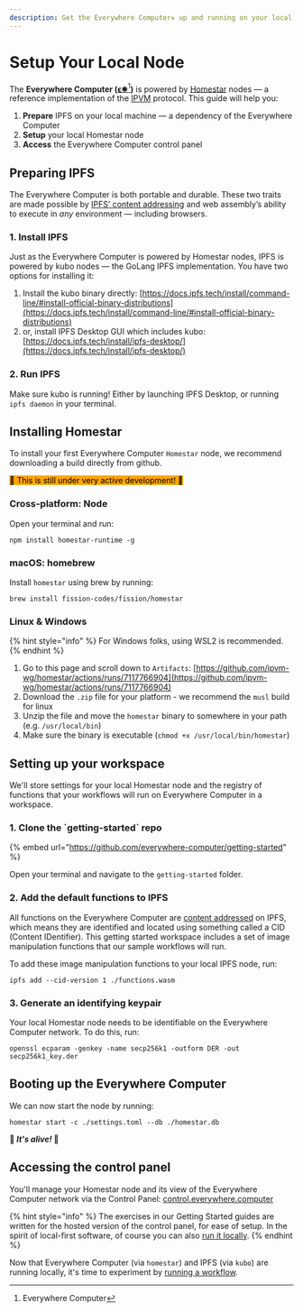 ```yaml
---
description: Get the Everywhere Computer✵ up and running on your local machine.
---
```


# Setup Your Local Node

The **Everywhere Computer (**[**ϵ✵**](#user-content-fn-1)[^1]**)** is powered by [Homestar](https://github.com/ipvm-wg/homestar) nodes — a reference implementation of the [IPVM](https://github.com/ipvm-wg) protocol. This guide will help you:

1. **Prepare** IPFS on your local machine — a dependency of the Everywhere Computer
2. **Setup** your local Homestar node
3. **Access** the Everywhere Computer control panel

## Preparing IPFS

The Everywhere Computer is both portable and durable. These two traits are made possible by [IPFS’ content addressing](https://fission.codes/blog/content-addressing-what-it-is-and-how-it-works/) and web assembly’s ability to execute in _any_ environment — including browsers.

### 1. Install IPFS

Just as the Everywhere Computer is powered by Homestar nodes, IPFS is powered by kubo nodes — the GoLang IPFS implementation. You have two options for installing it:

1. Install the kubo binary directly: [https://docs.ipfs.tech/install/command-line/#install-official-binary-distributions](https://docs.ipfs.tech/install/command-line/#install-official-binary-distributions)
2. or, install IPFS Desktop GUI which includes kubo: [https://docs.ipfs.tech/install/ipfs-desktop/](https://docs.ipfs.tech/install/ipfs-desktop/)

### 2. Run IPFS

Make sure kubo is running! Either by launching IPFS Desktop, or running `ipfs daemon` in your terminal.

## Installing Homestar

To install your first Everywhere Computer `Homestar` node, we recommend downloading a build directly from github.

<mark style="background-color:orange;">🚧 This is still under very active development! 🚧</mark>

### Cross-platform: Node

Open your terminal and run:

```
npm install homestar-runtime -g
```

### macOS: homebrew

Install `homestar` using brew by running:

```
brew install fission-codes/fission/homestar  
```

### Linux & Windows

{% hint style="info" %}
For Windows folks, using WSL2 is recommended.
{% endhint %}

1. Go to this page and scroll down to `Artifacts`: [https://github.com/ipvm-wg/homestar/actions/runs/7117766904](https://github.com/ipvm-wg/homestar/actions/runs/7117766904)
2. Download the `.zip` file for your platform - we recommend the `musl` build for linux
3. Unzip the file and move the `homestar` binary to somewhere in your path (e.g. `/usr/local/bin`)
4. Make sure the binary is executable (`chmod +x /usr/local/bin/homestar`)

## Setting up your workspace

We'll store settings for your local Homestar node and the registry of functions that your workflows will run on Everywhere Computer in a workspace.

### 1. Clone the \`getting-started\` repo

{% embed url="https://github.com/everywhere-computer/getting-started" %}

Open your terminal and navigate to the `getting-started` folder.

### 2. Add the default functions to IPFS

All functions on the Everywhere Computer are [content addressed](https://fission.codes/blog/content-addressing-what-it-is-and-how-it-works/) on IPFS, which means they are identified and located using something called a CID (Content IDentifier). This getting started workspace includes a set of image manipulation functions that our sample workflows will run.&#x20;

To add these image manipulation functions to your local IPFS node, run:

```
ipfs add --cid-version 1 ./functions.wasm  
```

### 3. Generate an identifying keypair

Your local Homestar node needs to be identifiable on the Everywhere Computer network. To do this, run:

```
openssl ecparam -genkey -name secp256k1 -outform DER -out secp256k1_key.der  
```

## Booting up the Everywhere Computer

We can now start the node by running:

```
homestar start -c ./settings.toml --db ./homestar.db
```

**🧟 **_**It's alive!**_** 🧟**

## Accessing the control panel

You'll manage your Homestar node and its view of the Everywhere Computer network via the Control Panel: [control.everywhere.computer](https://control.everywhere.computer/)

{% hint style="info" %}
The exercises in our Getting Started guides are written for the hosted version of the control panel, for ease of setup. In the spirit of local-first software, of course you can also [run it locally](../control-panel/running-it-locally.md).
{% endhint %}

Now that Everywhere Computer (via `homestar`) and IPFS (via `kubo`) are running locally, it's time to experiment by [running a workflow](run-a-workflow.md).

[^1]: Everywhere Computer
